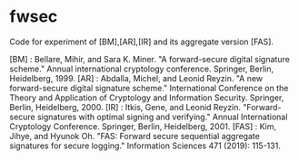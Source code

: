 # fwsec
Code for experiment of [BM],[AR],[IR] and its aggregate version [FAS].









[BM] : Bellare, Mihir, and Sara K. Miner. "A forward-secure digital signature scheme." Annual international cryptology conference. Springer, Berlin, Heidelberg, 1999.
[AR] : Abdalla, Michel, and Leonid Reyzin. "A new forward-secure digital signature scheme." International Conference on the Theory and Application of Cryptology and Information Security. Springer, Berlin, Heidelberg, 2000.
[IR] : Itkis, Gene, and Leonid Reyzin. "Forward-secure signatures with optimal signing and verifying." Annual International Cryptology Conference. Springer, Berlin, Heidelberg, 2001.
[FAS] : Kim, Jihye, and Hyunok Oh. "FAS: Forward secure sequential aggregate signatures for secure logging." Information Sciences 471 (2019): 115-131.

